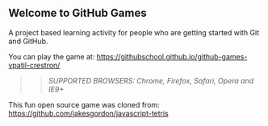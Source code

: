 ## Welcome to GitHub Games

A project based learning activity for people who are getting started with Git and GitHub.

You can play the game at: https://githubschool.github.io/github-games-vpatil-crestron/
>> _*SUPPORTED BROWSERS*: Chrome, Firefox, Safari, Opera and IE9+_

This fun open source game was cloned from: https://github.com/jakesgordon/javascript-tetris
